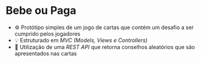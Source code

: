 # Bebe ou Paga

- ⚙ Protótipo simples de um jogo de cartas que contém um desafio a ser cumprido pelos jogadores
- 💡 Estruturado em _MVC (Models, Views e Controllers)_
- 🔰 Utilização de uma _REST API_ que retorna conselhos aleatórios que são apresentados nas cartas
